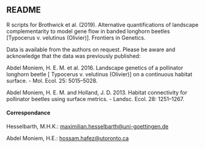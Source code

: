 ## README

R scripts for Brothwick et al. (2019). Alternative quantifications of landscape complementarity to model gene flow in banded longhorn beetles [Typocerus v. velutinus (Olivier)]. Frontiers in Genetics.

Data is available from the authors on request. Please be aware and acknowledge that the data was previously published: 

Abdel Moniem, H. E. M. et al. 2016. Landscape genetics of a pollinator longhorn beetle [ Typocerus v. velutinus (Olivier)] on a continuous habitat surface. - Mol. Ecol. 25: 5015–5028.

Abdel Moniem, H. E. M. and Holland, J. D. 2013. Habitat connectivity for pollinator beetles using surface metrics. - Landsc. Ecol. 28: 1251–1267.


#### Correspondance

Hesselbarth, M.H.K.: maximilian.hesselbarth@uni-goettingen.de

Abdel Moniem, H.E.: hossam.hafez@utoronto.ca
